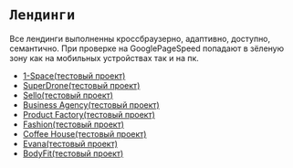 # `Лендинги`
Все лендинги выполненны кроссбраузерно, адаптивно, доступно, семантично.
При проверке на GooglePageSpeed попадают в зёленую зону как на мобильных устройствах так и на пк.

- [1-Space(тестовый проект)](https://eduardvorsin.github.io/landing-pages/sites/1-Space/index.html)
- [SuperDrone(тестовый проект)](https://eduardvorsin.github.io/landing-pages/sites/SuperDrone/index.html)
- [Sello(тестовый проект)](https://eduardvorsin.github.io/landing-pages/sites/Sello/index.html)
- [Business Agency(тестовый проект)](https://eduardvorsin.github.io/landing-pages/sites/BusinessAgency/index.html)
- [Product Factory(тестовый проект)](https://eduardvorsin.github.io/landing-pages/sites/ProductFactory/index.html)
- [Fashion(тестовый проект)](https://eduardvorsin.github.io/landing-pages/sites/Fashion/index.html)
- [Coffee House(тестовый проект)](https://eduardvorsin.github.io/landing-pages/sites/CoffeeHouse/index.html)
- [Evana(тестовый проект)](https://eduardvorsin.github.io/landing-pages/sites/Evana/index.html)
- [BodyFit(тестовый проект)](https://eduardvorsin.github.io/landing-pages/sites/BodyFit/index.html)
